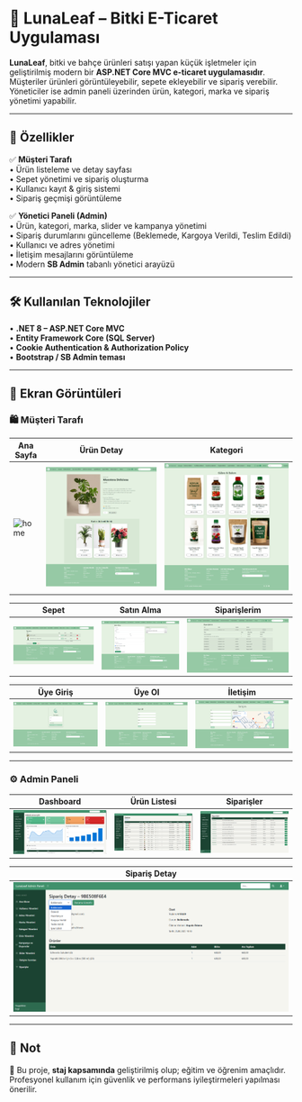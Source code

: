 ﻿# 🌱 LunaLeaf – Bitki E-Ticaret Uygulaması  

**LunaLeaf**, bitki ve bahçe ürünleri satışı yapan küçük işletmeler için geliştirilmiş modern bir **ASP.NET Core MVC e-ticaret uygulamasıdır**.  
Müşteriler ürünleri görüntüleyebilir, sepete ekleyebilir ve sipariş verebilir.  
Yöneticiler ise admin paneli üzerinden ürün, kategori, marka ve sipariş yönetimi yapabilir.  

---

## 🚀 Özellikler  

✅ **Müşteri Tarafı**  
• Ürün listeleme ve detay sayfası  
• Sepet yönetimi ve sipariş oluşturma  
• Kullanıcı kayıt & giriş sistemi  
• Sipariş geçmişi görüntüleme  

✅ **Yönetici Paneli (Admin)**  
• Ürün, kategori, marka, slider ve kampanya yönetimi  
• Sipariş durumlarını güncelleme (Beklemede, Kargoya Verildi, Teslim Edildi)  
• Kullanıcı ve adres yönetimi  
• İletişim mesajlarını görüntüleme  
• Modern **SB Admin** tabanlı yönetici arayüzü  

---

## 🛠 Kullanılan Teknolojiler  

• **.NET 8 – ASP.NET Core MVC**  
• **Entity Framework Core (SQL Server)**  
• **Cookie Authentication & Authorization Policy**  
• **Bootstrap / SB Admin teması**  

---

## 📸 Ekran Görüntüleri  

### 🛍 Müşteri Tarafı  

| Ana Sayfa | Ürün Detay | Kategori |
|-----------|------------|----------|
| ![home](docs/screenshots/home.png.png) | ![product-detail](docs/screenshots/product-detail.png.png) | ![category](docs/screenshots/category.png.png) |

| Sepet | Satın Alma | Siparişlerim |
|-------|------------|--------------|
| ![cart](docs/screenshots/cart.png.png) | ![checkout](docs/screenshots/checkout.png.png) | ![orders](docs/screenshots/orders.png.png) |

| Üye Giriş | Üye Ol | İletişim |
|-----------|--------|----------|
| ![login](docs/screenshots/login.png.png) | ![signup](docs/screenshots/signup.png.png) | ![contact](docs/screenshots/contact.png.png) |

---

### ⚙️ Admin Paneli  

| Dashboard | Ürün Listesi | Siparişler |
|-----------|--------------|------------|
| ![admin-dashboard](docs/screenshots/admin-dashboard.png.png) | ![admin-products](docs/screenshots/admin-products.png.png) | ![admin-orders](docs/screenshots/admin-orders.png.png) |

| Sipariş Detay |  
|---------------|  
| ![admin-order-detail](docs/screenshots/admin-order-detail.png.png) |  

---

## 📌 Not  

📖 Bu proje, **staj kapsamında** geliştirilmiş olup; eğitim ve öğrenim amaçlıdır.  
Profesyonel kullanım için güvenlik ve performans iyileştirmeleri yapılması önerilir.  
